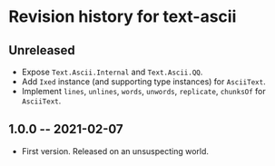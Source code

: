 # Revision history for text-ascii

## Unreleased

* Expose `Text.Ascii.Internal` and `Text.Ascii.QQ`.
* Add `Ixed` instance (and supporting type instances) for `AsciiText`.
* Implement `lines`, `unlines`, `words`, `unwords`, `replicate`, `chunksOf` for `AsciiText`.

## 1.0.0 -- 2021-02-07

* First version. Released on an unsuspecting world.

